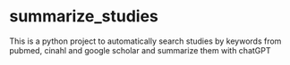 # summarize_studies
This is a python project to automatically search studies by keywords from pubmed, cinahl and google scholar and summarize them with chatGPT
